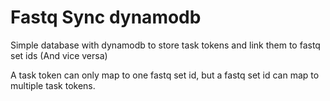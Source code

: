 # Fastq Sync dynamodb

Simple database with dynamodb to store task tokens and link them to fastq set ids (And vice versa)

A task token can only map to one fastq set id, but a fastq set id can map to multiple task tokens.

